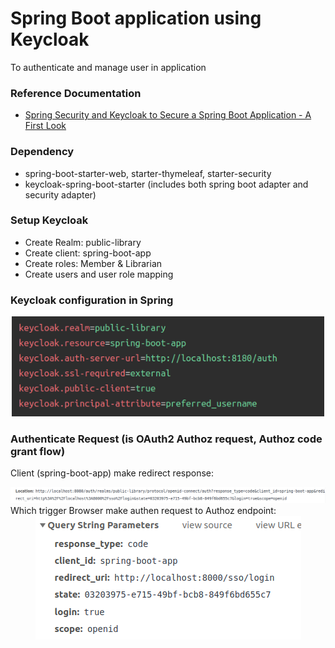 # Spring Boot application using Keycloak 
To authenticate and manage user in application

### Reference Documentation
* [Spring Security and Keycloak to Secure a Spring Boot Application - A First Look](https://www.thomasvitale.com/spring-security-keycloak/)

### Dependency
* spring-boot-starter-web, starter-thymeleaf, starter-security
* keycloak-spring-boot-starter (includes both spring boot adapter and security adapter)

### Setup Keycloak
* Create Realm: public-library
* Create client: spring-boot-app
* Create roles: Member & Librarian
* Create users and user role mapping

### Keycloak configuration in Spring  
<div align="center">
    <img src="src/main/resources/static/images/keycloak_configuration.png" width="500" >
</div>

### Authenticate Request (is OAuth2 Authoz request, Authoz code grant flow)
Client (spring-boot-app) make redirect response:
<div align="center">
    <img src="src/main/resources/static/images/redirect_location.png">
</div>
Which trigger Browser make authen request to Authoz endpoint:
<div align="center">
    <img src="src/main/resources/static/images/request_param.png">
</div>

